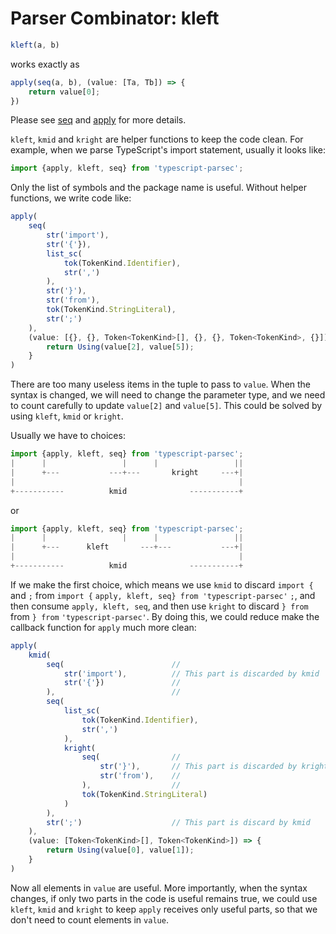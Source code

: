 # Parser Combinator: kleft

```typescript
kleft(a, b)
```

works exactly as

```typescript
apply(seq(a, b), (value: [Ta, Tb]) => {
    return value[0];
})
```

Please see [seq](./seq.md) and [apply](./apply.md) for more details.

`kleft`, `kmid` and `kright` are helper functions to keep the code clean. For example, when we parse TypeScript's import statement, usually it looks like:

```typescript
import {apply, kleft, seq} from 'typescript-parsec';
```

Only the list of symbols and the package name is useful. Without helper functions, we write code like:

```typescript
apply(
    seq(
        str('import'),
        str('{'}),
        list_sc(
            tok(TokenKind.Identifier),
            str(',')
        ),
        str('}'),
        str('from'),
        tok(TokenKind.StringLiteral),
        str(';')
    ),
    (value: [{}, {}, Token<TokenKind>[], {}, {}, Token<TokenKind>, {}]) => {
        return Using(value[2], value[5]);
    }
)
```

There are too many useless items in the tuple to pass to `value`.
When the syntax is changed, we will need to change the parameter type,
and we need to count carefully to update `value[2]` and `value[5]`.
This could be solved by using `kleft`, `kmid` or `kright`.

Usually we have to choices:

```typescript
import {apply, kleft, seq} from 'typescript-parsec';
|      |                 |      |                 ||
|      +---           ---+---       kright     ---+|
|                                                  |
+-----------          kmid              -----------+
```

or

```typescript
import {apply, kleft, seq} from 'typescript-parsec';
|      |                 |      |                 ||
|      +---      kleft       ---+---           ---+|
|                                                  |
+-----------          kmid              -----------+
```

If we make the first choice, which means we use `kmid` to discard `import {` and `;` from `import {` `apply, kleft, seq} from 'typescript-parsec'` `;`,
and then consume `apply, kleft, seq`,
and then use `kright` to discard `} from` from `} from` `'typescript-parsec'`.
By doing this, we could reduce make the callback function for `apply` much more clean:

```typescript
apply(
    kmid(
        seq(                        //
            str('import'),          // This part is discarded by kmid
            str('{'})               //
        ),                          //
        seq(
            list_sc(
                tok(TokenKind.Identifier),
                str(',')
            ),
            kright(
                seq(                //
                    str('}'),       // This part is discarded by kright
                    str('from'),    //
                ),                  //
                tok(TokenKind.StringLiteral)
            )
        ),
        str(';')                    // This part is discard by kmid
    ),
    (value: [Token<TokenKind>[], Token<TokenKind>]) => {
        return Using(value[0], value[1]);
    }
)
```

Now all elements in `value` are useful. More importantly,
when the syntax changes,
if only two parts in the code is useful remains true,
we could use `kleft`, `kmid` and `kright` to keep `apply` receives only useful parts,
so that we don't need to count elements in `value`.
